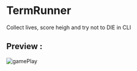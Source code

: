 # TermRunner
Collect lives, score heigh and try not to DIE in CLI


## Preview :
![gamePlay](https://github.com/Harshit00yadav/TermRunner/assets/98582750/bdf03ae6-1d6e-4a21-a047-40930f218b05)
